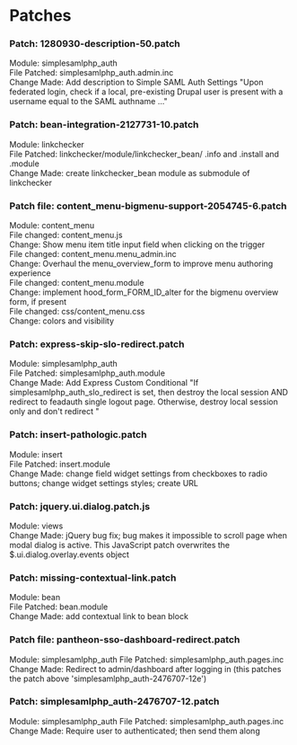# Patches

### Patch: 1280930-description-50.patch  
Module: simplesamlphp_auth  
File Patched: simplesamlphp_auth.admin.inc  
Change Made: Add description to Simple SAML Auth Settings "Upon federated login, check if a local, pre-existing Drupal user is present with a username equal to the SAML authname ..."

### Patch: bean-integration-2127731-10.patch
Module: linkchecker  
File Patched: linkchecker/module/linkchecker_bean/ .info and .install and .module  
Change Made: create linkchecker_bean module as submodule of linkchecker  

### Patch file: content_menu-bigmenu-support-2054745-6.patch
Module: content_menu  
File changed: content_menu.js  
Change:  Show menu item title input field when clicking on the trigger  
File changed: content_menu.menu_admin.inc  
Change: Overhaul the menu_overview_form to improve menu authoring experience  
File changed: content_menu.module  
Change: implement hood_form_FORM_ID_alter for the bigmenu overview form, if present  
File changed: css/content_menu.css  
Change: colors and visibility  

### Patch: express-skip-slo-redirect.patch
Module: simplesamlphp_auth  
File Patched: simplesamlphp_auth.module  
Change Made: Add Express Custom Conditional "If simplesamlphp_auth_slo_redirect is set, then destroy the local session AND redirect to feadauth single logout page. Otherwise, destroy local session only and don't redirect "  

### Patch: insert-pathologic.patch
Module: insert  
File Patched: insert.module  
Change Made: change field widget settings from checkboxes to radio buttons; change widget settings styles; create URL  

### Patch: jquery.ui.dialog.patch.js
Module: views  
Change Made: jQuery bug fix; bug makes it impossible to scroll page when modal dialog is active. This JavaScript patch overwrites the $.ui.dialog.overlay.events object  

### Patch: missing-contextual-link.patch
Module: bean  
File Patched: bean.module  
Change Made: add contextual link to bean block  

### Patch file: pantheon-sso-dashboard-redirect.patch
Module: simplesamlphp_auth
File Patched: simplesamlphp_auth.pages.inc
Change Made: Redirect to admin/dashboard after logging in (this patches the patch above 'simplesamlphp_auth-2476707-12e')

### Patch: simplesamlphp_auth-2476707-12.patch
Module: simplesamlphp_auth
File Patched: simplesamlphp_auth.pages.inc  
Change Made: Require user to authenticated; then send them along
